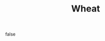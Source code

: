 ---
layout: photo
modal: true
thumb: https://csnapmediahost.github.io/assets1/Thumbs/Wheat.jpg
full: https://csnapmediahost.github.io/assets1/Render/Wheat.jpg
size: small
ar: landscape
body: false
title: "Wheat"
---